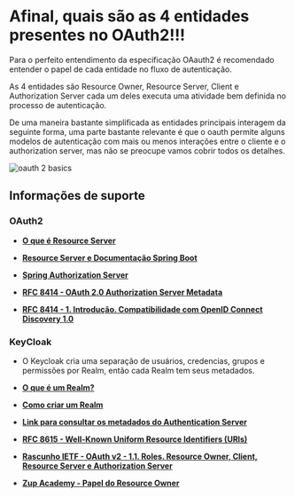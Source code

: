 # Afinal, quais são as 4 entidades presentes no OAuth2!!!

Para o perfeito entendimento da especificação OAauth2 é recomendado entender o papel de
cada entidade no fluxo de autenticação.

As 4 entidades são Resource Owner, Resource Server, Client e Authorization Server cada um deles
executa uma atividade bem definida no processo de autenticação.

De uma maneira bastante simplificada as entidades principais interagem da seguinte forma, uma parte bastante 
relevante é que o oauth permite alguns modelos de autenticação com mais ou menos interações entre o cliente
e o authorization server, mas não se preocupe vamos cobrir todos os detalhes.

![oauth 2 basics](../../images/oauth2.png "fluxo básico oauth2")

## Informações de suporte

### OAuth2

* [**O que é Resource Server**](https://www.oauth.com/oauth2-servers/the-resource-server/)

* [**Resource Server e Documentação Spring Boot**](https://docs.spring.io/autorepo/docs/spring-security-oauth2-boot/2.0.0.RC2/reference/html/boot-features-security-oauth2-resource-server.html)
  

* [**Spring Authorization Server**](https://github.com/spring-projects-experimental/spring-authorization-server)  
  
* [**RFC 8414 - OAuth 2.0 Authorization Server Metadata**](https://tools.ietf.org/html/rfc8414)
  
* [**RFC 8414 - 1. Introdução. Compatibilidade com OpenID Connect Discovery 1.0**](https://tools.ietf.org/html/rfc8414#section-1)
   
### KeyCloak

* O Keycloak cria uma separação de usuários, credencias, grupos e permissões por Realm, então cada Realm tem seus metadados.
  
* [**O que é um Realm?**](https://www.keycloak.org/docs/latest/server_admin/#core-concepts-and-terms)

*  [**Como criar um Realm**](../../informacao_suporte_alterado/keycloak/keycloak-realm.md)     
    
* [**Link para consultar os metadados do Authentication Server**](http://localhost:18080/auth/realms/nosso-cartao/.well-known/openid-configuration)
      
* [**RFC 8615 - Well-Known Uniform Resource Identifiers (URIs)**](https://tools.ietf.org/html/rfc8615)

* [**Rascunho IETF - OAuth v2 - 1.1. Roles. Resource Owner, Client, Resource Server e Authorization Server**](https://tools.ietf.org/html/draft-ietf-oauth-v2-16#section-1.1)
  
* [**Zup Academy - Papel do Resource Owner**](oauth2_resource_owner.md)
